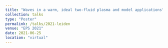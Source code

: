 ```yaml
---
title: "Waves in a warm, ideal two-fluid plasma and model applications"
collection: talks
type: "Poster"
permalink: /talks/2021-leiden
venue: "EPS 2021"
date: 2021-06-25
location: "virtual"
---
```

